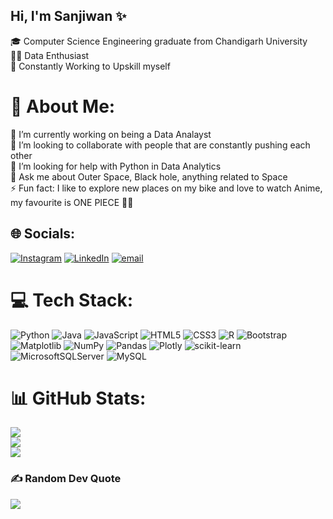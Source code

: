 ## Hi, I'm Sanjiwan ✨

🎓 Computer Science Engineering graduate from Chandigarh University<br/>
🧑‍💻 Data Enthusiast<br/>
🔭 Constantly Working to Upskill myself

# 💫 About Me:
🔭 I’m currently working on being a Data Analayst<br>
👯 I’m looking to collaborate with people that are constantly pushing each other<br>
🤝 I’m looking for help with Python in Data Analytics<br>
💬 Ask me about Outer Space, Black hole, anything related to Space <br>
⚡ Fun fact: I like to explore new places on my bike and love to watch Anime, my favourite is ONE PIECE 🏴‍☠️


## 🌐 Socials:
[![Instagram](https://img.shields.io/badge/Instagram-%23E4405F.svg?logo=Instagram&logoColor=white)](https://instagram.com/sanjiwan.11_) [![LinkedIn](https://img.shields.io/badge/LinkedIn-%230077B5.svg?logo=linkedin&logoColor=white)](https://linkedin.com/in/sanjiwan-mahat-333055231) [![email](https://img.shields.io/badge/Email-D14836?logo=gmail&logoColor=white)](mailto:sanjiwanmahat2002@gmail.com) 

# 💻 Tech Stack:
![Python](https://img.shields.io/badge/python-3670A0?style=plastic&logo=python&logoColor=ffdd54) ![Java](https://img.shields.io/badge/java-%23ED8B00.svg?style=plastic&logo=openjdk&logoColor=white) ![JavaScript](https://img.shields.io/badge/javascript-%23323330.svg?style=plastic&logo=javascript&logoColor=%23F7DF1E) ![HTML5](https://img.shields.io/badge/html5-%23E34F26.svg?style=plastic&logo=html5&logoColor=white) ![CSS3](https://img.shields.io/badge/css3-%231572B6.svg?style=plastic&logo=css3&logoColor=white) ![R](https://img.shields.io/badge/r-%23276DC3.svg?style=plastic&logo=r&logoColor=white) ![Bootstrap](https://img.shields.io/badge/bootstrap-%238511FA.svg?style=plastic&logo=bootstrap&logoColor=white) ![Matplotlib](https://img.shields.io/badge/Matplotlib-%23ffffff.svg?style=plastic&logo=Matplotlib&logoColor=black) ![NumPy](https://img.shields.io/badge/numpy-%23013243.svg?style=plastic&logo=numpy&logoColor=white) ![Pandas](https://img.shields.io/badge/pandas-%23150458.svg?style=plastic&logo=pandas&logoColor=white) ![Plotly](https://img.shields.io/badge/Plotly-%233F4F75.svg?style=plastic&logo=plotly&logoColor=white) ![scikit-learn](https://img.shields.io/badge/scikit--learn-%23F7931E.svg?style=plastic&logo=scikit-learn&logoColor=white) ![MicrosoftSQLServer](https://img.shields.io/badge/Microsoft%20SQL%20Server-CC2927?style=plastic&logo=microsoft%20sql%20server&logoColor=white) ![MySQL](https://img.shields.io/badge/mysql-4479A1.svg?style=plastic&logo=mysql&logoColor=white)
# 📊 GitHub Stats:
![](https://github-readme-stats.vercel.app/api?username=sanjiwan-11&theme=tokyonight&hide_border=false&include_all_commits=false&count_private=false)<br/>
![](https://nirzak-streak-stats.vercel.app/?user=sanjiwan-11&theme=tokyonight&hide_border=false)<br/>
![](https://github-readme-stats.vercel.app/api/top-langs/?username=sanjiwan-11&theme=tokyonight&hide_border=false&include_all_commits=false&count_private=false&layout=compact)


### ✍️ Random Dev Quote
![](https://quotes-github-readme.vercel.app/api?type=horizontal&theme=radical)

